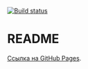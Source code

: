 [![Build status](https://ci.appveyor.com/api/projects/status/mayshwkf6ngpdxef?svg=true)](https://ci.appveyor.com/project/LiquidAssContainer/ahj-events)

# README

[Ссылка на GitHub Pages](https://liquidasscontainer.github.io/ahj_events/).